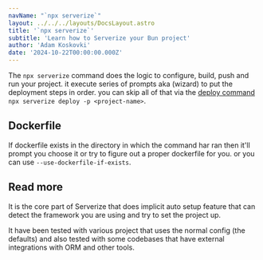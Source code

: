 ```yaml
---
navName: "`npx serverize`"
layout: ../../../layouts/DocsLayout.astro
title: '`npx serverize`'
subtitle: 'Learn how to Serverize your Bun project'
author: 'Adam Koskovki'
date: '2024-10-22T00:00:00.000Z'
---
```


The `npx serverize` command does the logic to configure, build, push and run your project. it execute series of prompts aka (wizard) to put the deployment steps in order. you can skip all of that via the [deploy command](../cli/deploy.md) `npx serverize deploy -p <project-name>`.

## Dockerfile

If dockerfile exists in the directory in which the command har ran then it'll prompt you choose it or try to figure out a proper dockerfile for you. or you can use `--use-dockerfile-if-exists`.

## Read more

It is the core part of Serverize that does implicit auto setup feature that can detect the framework you are using and try to set the project up.

It have been tested with various project that uses the normal config (the defaults) and also tested with some codebases that have external integrations with ORM and other tools.
